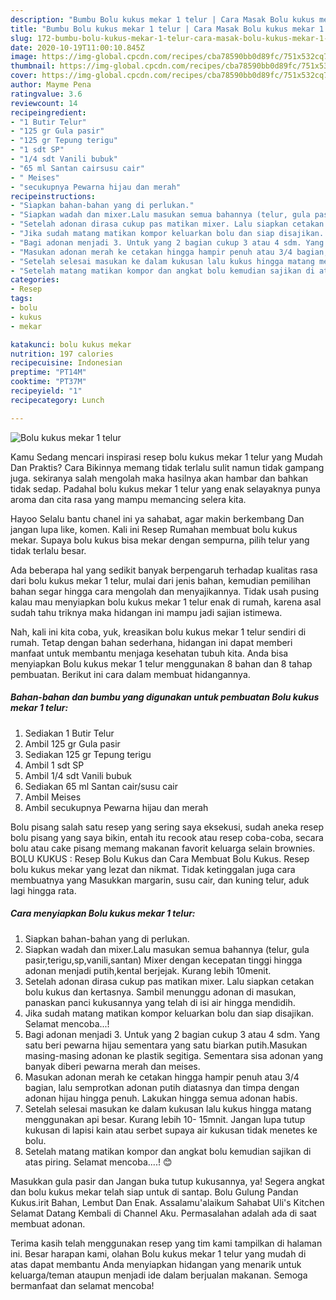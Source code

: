 ```yaml
---
description: "Bumbu Bolu kukus mekar 1 telur | Cara Masak Bolu kukus mekar 1 telur Yang Paling Enak"
title: "Bumbu Bolu kukus mekar 1 telur | Cara Masak Bolu kukus mekar 1 telur Yang Paling Enak"
slug: 172-bumbu-bolu-kukus-mekar-1-telur-cara-masak-bolu-kukus-mekar-1-telur-yang-paling-enak
date: 2020-10-19T11:00:10.845Z
image: https://img-global.cpcdn.com/recipes/cba78590bb0d89fc/751x532cq70/bolu-kukus-mekar-1-telur-foto-resep-utama.jpg
thumbnail: https://img-global.cpcdn.com/recipes/cba78590bb0d89fc/751x532cq70/bolu-kukus-mekar-1-telur-foto-resep-utama.jpg
cover: https://img-global.cpcdn.com/recipes/cba78590bb0d89fc/751x532cq70/bolu-kukus-mekar-1-telur-foto-resep-utama.jpg
author: Mayme Pena
ratingvalue: 3.6
reviewcount: 14
recipeingredient:
- "1 Butir Telur"
- "125 gr Gula pasir"
- "125 gr Tepung terigu"
- "1 sdt SP"
- "1/4 sdt Vanili bubuk"
- "65 ml Santan cairsusu cair"
- " Meises"
- "secukupnya Pewarna hijau dan merah"
recipeinstructions:
- "Siapkan bahan-bahan yang di perlukan."
- "Siapkan wadah dan mixer.Lalu masukan semua bahannya (telur, gula pasir,terigu,sp,vanili,santan) Mixer dengan kecepatan tinggi hingga adonan menjadi putih,kental berjejak. Kurang lebih 10menit."
- "Setelah adonan dirasa cukup pas matikan mixer. Lalu siapkan cetakan bolu kukus dan kertasnya. Sambil menunggu adonan di masukan, panaskan panci kukusannya yang telah di isi air hingga mendidih."
- "Jika sudah matang matikan kompor keluarkan bolu dan siap disajikan. Selamat mencoba...!"
- "Bagi adonan menjadi 3. Untuk yang 2 bagian cukup 3 atau 4 sdm. Yang satu beri pewarna hijau sementara yang satu biarkan putih.Masukan masing-masing adonan ke plastik segitiga. Sementara sisa adonan yang banyak diberi pewarna merah dan meises."
- "Masukan adonan merah ke cetakan hingga hampir penuh atau 3/4 bagian, lalu semprotkan adonan putih diatasnya dan timpa dengan adonan hijau hingga penuh. Lakukan hingga semua adonan habis."
- "Setelah selesai masukan ke dalam kukusan lalu kukus hingga matang menggunakan api besar. Kurang lebih 10- 15mnit. Jangan lupa tutup kukusan di lapisi kain atau serbet supaya air kukusan tidak menetes ke bolu."
- "Setelah matang matikan kompor dan angkat bolu kemudian sajikan di atas piring. Selamat mencoba....! 😊"
categories:
- Resep
tags:
- bolu
- kukus
- mekar

katakunci: bolu kukus mekar 
nutrition: 197 calories
recipecuisine: Indonesian
preptime: "PT14M"
cooktime: "PT37M"
recipeyield: "1"
recipecategory: Lunch

---
```



![Bolu kukus mekar 1 telur](https://img-global.cpcdn.com/recipes/cba78590bb0d89fc/751x532cq70/bolu-kukus-mekar-1-telur-foto-resep-utama.jpg)

Kamu Sedang mencari inspirasi resep bolu kukus mekar 1 telur yang Mudah Dan Praktis? Cara Bikinnya memang tidak terlalu sulit namun tidak gampang juga. sekiranya salah mengolah maka hasilnya akan hambar dan bahkan tidak sedap. Padahal bolu kukus mekar 1 telur yang enak selayaknya punya aroma dan cita rasa yang mampu memancing selera kita.

Hayoo Selalu bantu chanel ini ya sahabat, agar makin berkembang Dan jangan lupa like, komen. Kali ini Resep Rumahan membuat bolu kukus mekar. Supaya bolu kukus bisa mekar dengan sempurna, pilih telur yang tidak terlalu besar.

Ada beberapa hal yang sedikit banyak berpengaruh terhadap kualitas rasa dari bolu kukus mekar 1 telur, mulai dari jenis bahan, kemudian pemilihan bahan segar hingga cara mengolah dan menyajikannya. Tidak usah pusing kalau mau menyiapkan bolu kukus mekar 1 telur enak di rumah, karena asal sudah tahu triknya maka hidangan ini mampu jadi sajian istimewa.


Nah, kali ini kita coba, yuk, kreasikan bolu kukus mekar 1 telur sendiri di rumah. Tetap dengan bahan sederhana, hidangan ini dapat memberi manfaat untuk membantu menjaga kesehatan tubuh kita. Anda bisa menyiapkan Bolu kukus mekar 1 telur menggunakan 8 bahan dan 8 tahap pembuatan. Berikut ini cara dalam membuat hidangannya.

<!--inarticleads1-->

##### Bahan-bahan dan bumbu yang digunakan untuk pembuatan Bolu kukus mekar 1 telur:

1. Sediakan 1 Butir Telur
1. Ambil 125 gr Gula pasir
1. Sediakan 125 gr Tepung terigu
1. Ambil 1 sdt SP
1. Ambil 1/4 sdt Vanili bubuk
1. Sediakan 65 ml Santan cair/susu cair
1. Ambil  Meises
1. Ambil secukupnya Pewarna hijau dan merah


Bolu pisang salah satu resep yang sering saya eksekusi, sudah aneka resep bolu pisang yang saya bikin, entah itu recook atau resep coba-coba, secara bolu atau cake pisang memang makanan favorit keluarga selain brownies. BOLU KUKUS : Resep Bolu Kukus dan Cara Membuat Bolu Kukus. Resep bolu kukus mekar yang lezat dan nikmat. Tidak ketinggalan juga cara membuatnya yang Masukkan margarin, susu cair, dan kuning telur, aduk lagi hingga rata. 

<!--inarticleads2-->

##### Cara menyiapkan Bolu kukus mekar 1 telur:

1. Siapkan bahan-bahan yang di perlukan.
1. Siapkan wadah dan mixer.Lalu masukan semua bahannya (telur, gula pasir,terigu,sp,vanili,santan) Mixer dengan kecepatan tinggi hingga adonan menjadi putih,kental berjejak. Kurang lebih 10menit.
1. Setelah adonan dirasa cukup pas matikan mixer. Lalu siapkan cetakan bolu kukus dan kertasnya. Sambil menunggu adonan di masukan, panaskan panci kukusannya yang telah di isi air hingga mendidih.
1. Jika sudah matang matikan kompor keluarkan bolu dan siap disajikan. Selamat mencoba...!
1. Bagi adonan menjadi 3. Untuk yang 2 bagian cukup 3 atau 4 sdm. Yang satu beri pewarna hijau sementara yang satu biarkan putih.Masukan masing-masing adonan ke plastik segitiga. Sementara sisa adonan yang banyak diberi pewarna merah dan meises.
1. Masukan adonan merah ke cetakan hingga hampir penuh atau 3/4 bagian, lalu semprotkan adonan putih diatasnya dan timpa dengan adonan hijau hingga penuh. Lakukan hingga semua adonan habis.
1. Setelah selesai masukan ke dalam kukusan lalu kukus hingga matang menggunakan api besar. Kurang lebih 10- 15mnit. Jangan lupa tutup kukusan di lapisi kain atau serbet supaya air kukusan tidak menetes ke bolu.
1. Setelah matang matikan kompor dan angkat bolu kemudian sajikan di atas piring. Selamat mencoba....! 😊


Masukkan gula pasir dan Jangan buka tutup kukusannya, ya! Segera angkat dan bolu kukus mekar telah siap untuk di santap. Bolu Gulung Pandan Kukus.irit Bahan, Lembut Dan Enak. Assalamu&#39;alaikum Sahabat Uli&#39;s Kitchen Selamat Datang Kembali di Channel Aku. Permasalahan adalah ada di saat membuat adonan. 

Terima kasih telah menggunakan resep yang tim kami tampilkan di halaman ini. Besar harapan kami, olahan Bolu kukus mekar 1 telur yang mudah di atas dapat membantu Anda menyiapkan hidangan yang menarik untuk keluarga/teman ataupun menjadi ide dalam berjualan makanan. Semoga bermanfaat dan selamat mencoba!
